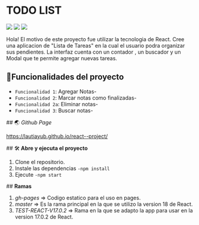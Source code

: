 
<h1>TODO LIST</h1>
<p aling=center>
  <img src="https://img.shields.io/badge/license-MIT-blue">
<img src="https://img.shields.io/badge/React_Version-18,_17.0.2-blue">
<img src="https://img.shields.io/badge/STATUS-EN%20DESAROLLO-green">
  <p/>
Hola!
El motivo de este proyecto fue utilizar la tecnologia de React. 
Cree una aplicacion de "Lista de Tareas" en la cual el usuario podra organizar sus pendientes. 
La interfaz cuenta con un contador , un buscador y un Modal que te permite agregar nuevas tareas.


## :hammer:Funcionalidades del proyecto

- `Funcionalidad 1`: Agregar Notas-
-  `Funcionalidad 2`: Marcar notas como finalizadas-
-  `Funcionalidad 2a`: Eliminar notas-
-  `Funcionalidad 3`: Buscar notas-


\## 🌏 *Github Page*

 https://lautiayub.github.io/react--project/

\## 🛠️ **Abre y ejecuta el proyecto**


1. Clone el repositorio.
2. Instale las dependencias ```-npm install``` 
3. Ejecute ```-npm start```

\## **Ramas**

1. *gh-pages* => Codigo estatico para el uso en pages.
2. *master* => Es la rama principal en la que se utilizo la version 18 de React.
3. *TEST-REACT-V17.0.2* => Rama en la que se adapto la app para usar en la version 17.0.2 de React.




